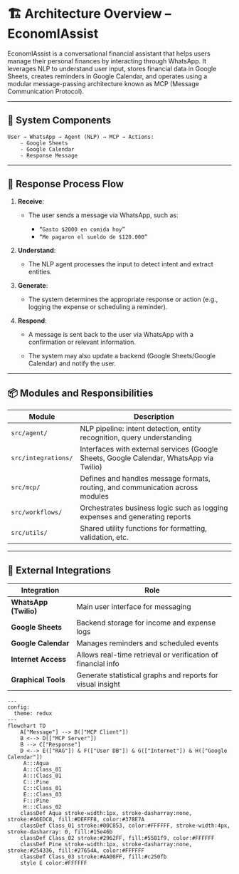 # 🏗️ Architecture Overview – EconomIAssist
EconomIAssist is a conversational financial assistant that helps users manage their personal finances by interacting through WhatsApp. It leverages NLP to understand user input, stores financial data in Google Sheets, creates reminders in Google Calendar, and operates using a modular message-passing architecture known as MCP (Message Communication Protocol).

---
## 🧱 System Components
```
User → WhatsApp → Agent (NLP) → MCP → Actions:
    - Google Sheets
    - Google Calendar
    - Response Message
```
---

## 🔁 Response Process Flow

1.  **Receive**:

    * The user sends a message via WhatsApp, such as:

        * ```“Gasto $2000 en comida hoy”```
        * ```“Me pagaron el sueldo de $120.000”```

2. **Understand**:

    * The NLP agent processes the input to detect intent and extract entities.

3. **Generate**:

    * The system determines the appropriate response or action (e.g., logging the expense or scheduling a reminder).

4. **Respond**:

    * A message is sent back to the user via WhatsApp with a confirmation or relevant information.

    * The system may also update a backend (Google Sheets/Google Calendar) and notify the user.

---

## 📦 Modules and Responsibilities

Module|Description
---|---
```src/agent/```| NLP pipeline: intent detection, entity recognition, query understanding
```src/integrations/```|Interfaces with external services (Google Sheets, Google Calendar, WhatsApp via Twilio)
```src/mcp/```|	Defines and handles message formats, routing, and communication across modules
```src/workflows/```|	Orchestrates business logic such as logging expenses and generating reports
```src/utils/```|	Shared utility functions for formatting, validation, etc.


---

## 🔌 External Integrations

Integration|	Role
---|---
**WhatsApp (Twilio)**	|Main user interface for messaging
**Google Sheets**	|Backend storage for income and expense logs
**Google Calendar**	|Manages reminders and scheduled events
**Internet Access**	|Allows real-time retrieval or verification of financial info
**Graphical Tools**	|Generate statistical graphs and reports for visual insight


```mermaid
---
config:
  theme: redux
---
flowchart TD
    A["Message"] --> B(["MCP Client"])
    B <--> D(["MCP Server"])
    B --> C["Response"]
    D <--> E(["RAG"]) & F(["User DB"]) & G(["Internet"]) & H(["Google Calendar"])
     A:::Aqua
     A:::Class_01
     A:::Class_01
     C:::Pine
     C:::Class_01
     E:::Class_03
     F:::Pine
     H:::Class_02
    classDef Aqua stroke-width:1px, stroke-dasharray:none, stroke:#46EDC8, fill:#DEFFF8, color:#378E7A
    classDef Class_01 stroke:#00C853, color:#FFFFFF, stroke-width:4px, stroke-dasharray: 0, fill:#15e46b
    classDef Class_02 stroke:#2962FF, fill:#5581f9, color:#FFFFFF
    classDef Pine stroke-width:1px, stroke-dasharray:none, stroke:#254336, fill:#27654A, color:#FFFFFF
    classDef Class_03 stroke:#AA00FF, fill:#c250fb
    style E color:#FFFFFF

```

